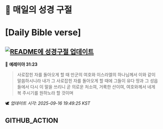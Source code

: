 # 🙏 매일의 성경 구절
# [Daily Bible verse]
## [![README에 성경구절 업데이트](https://github.com/DONGSUKA/first_test/actions/workflows/update-readme-bible.yml/badge.svg)](https://github.com/DONGSUKA/first_test/actions/workflows/update-readme-bible.yml)
<!-- START_BIBLE_VERSE -->
📖 **예레미야 31:23**
> 사로잡힌 자를 돌아오게 할 때 만군의 여호와 이스라엘의 하나님께서 이와 같이 말씀하시니라 내가 그 사로잡힌 자를 돌아오게 할 때에 그들이 유다 땅과 그 성읍들에서 다시 이 말을 쓰리니 곧 의로운 처소여, 거룩한 산이여, 여호와께서 네게 복 주시기를 원하노라 할 것이며

🕊️ _업데이트 시각: 2025-09-16 19:49:25 KST_
  <!-- END_BIBLE_VERSE -->
## GITHUB_ACTION
